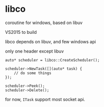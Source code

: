 # libco
coroutine for windows, based on libuv 

VS2015 to build

libco depends on libuv, and few windows api

only one header except libuv

```
auto* scheduler = libco::CreateScheduler();

scheduler->NewTask([](auto* task) {
	// do some things
});

scheduler->Peek();
scheduler->Delete();
```

for now, ```ITask``` support most socket api.
